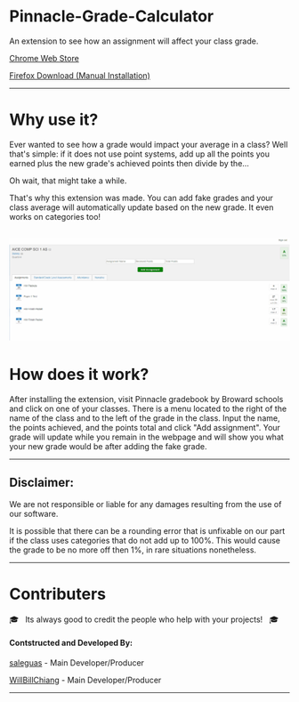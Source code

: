 # Pinnacle-Grade-Calculator

An extension to see how an assignment will affect your class grade. 

[Chrome Web Store](https://chrome.google.com/webstore/detail/pinnacle-grade-calculator/ajmebljhmdndihimeodajeiicccpdfei?hl=en)

[Firefox Download (Manual Installation)](https://addons.mozilla.org/firefox/downloads/file/3423715/pinnacle_grade_calculator-1.0.3-fx.xpi?src=devhub)

-------------------------------------------------------------------
# Why use it?

Ever wanted to see how a grade would impact your average in a class? Well that's simple: if it does not use point systems, add up all the points you earned plus the new grade's achieved points then divide by the...

Oh wait, that might take a while. 

That's why this extension was made. You can add fake grades and your class average will automatically update based on the new grade. It even works on categories too!

![Example of usage](assets/image/preview.gif)
-------------------------------------------------------------------

# How does it work?


After installing the extension, visit Pinnacle gradebook by Broward schools and click on one of your classes. There is a menu located to the right of the name of the class and to the left of the grade in the class. Input the name, the points achieved, and the points total and click "Add assignment". Your grade will update while you remain in the webpage and will show you what your new grade would be after adding the fake grade.

-------------------------------------------------------------------

## Disclaimer:
We are not responsible or liable for any damages resulting from the use of our software.

It is possible that there can be a rounding error that is unfixable on our part if the class uses categories that do not add up to 100%. This would cause the grade to be no more off then 1%, in rare situations nonetheless.

------------------------------------------------------------------------

# Contributers

:mortar_board: &nbsp; Its always good to credit the people who help with your projects! &nbsp; :mortar_board:

#### **Contstructed and Developed By:**
[saleguas](https://github.com/saleguas) - Main Developer/Producer

[WillBillChiang](https://github.com/WillBillChiang) - Main Developer/Producer

------------------------------------------------------------------------
